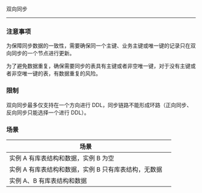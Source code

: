 双向同步

---

### 注意事项

为保障同步数据的一致性，需要确保同一个主键、业务主键或唯一键的记录只在双向同步的一个节点进行更新。

为了避免数据重复，确保需要同步的表具有主键或者非空唯一键，对于没有主键或者非空唯一键的表，有数据重复的风险。

### 限制

双向同步最多仅支持在一个方向进行 DDL，同步链路不能形成环路（正向同步、反向同步只能选择一个进行 DDL）。

### 场景

| 场景                                                 |      |
| ---------------------------------------------------- | ---- |
| 实例 A 有库表结构和数据，实例 B 为空                 |      |
| 实例 A 有库表结构和数据，实例 B 只有库表结构，无数据 |      |
| 实例 A、B 有库表结构和数据                           |      |


